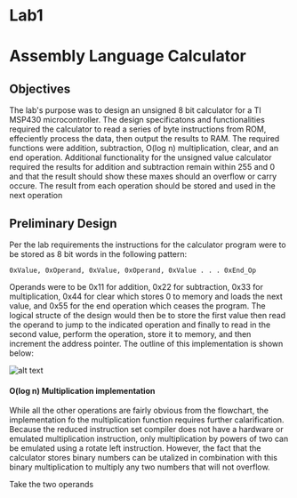 # Lab1
# Assembly Language Calculator

## Objectives

The lab's purpose was to design an unsigned 8 bit calculator for a TI MSP430 microcontroller. The design specificatons and functionalities required the calculator to read a series of byte instructions from ROM, effeciently process the data, then output the results to RAM. The required functions were addition, subtraction, O(log n) multiplication, clear, and an end operation. Additional functionality for the unsigned value calculator required the results for addition and subtraction remain within 255 and 0 and that the result should show these maxes should an overflow or carry occure. The result from each operation should be stored and used in the next operation

## Preliminary Design

Per the lab requirements the instructions for the calculator program were to be stored as 8 bit words in the following pattern:

    0xValue, 0xOperand, 0xValue, 0xOperand, 0xValue . . . 0xEnd_Op
    
Operands were to be 0x11 for addition, 0x22 for subtraction, 0x33 for multiplication, 0x44 for clear which stores 0 to memory and loads the next value, and 0x55 for the end operation which ceases the program. The logical structe of the design would then be to store the first value then read the operand to jump to the indicated operation and finally to read in the second value, perform the operation, store it to memory, and then increment the address pointer. The outline of this implementation is shown below:

![alt text](https://github.com/IanGoodbody/ECE382_Lab1/Calc_Flowchart.jpg "Logo Title Text 1")

#### O(log n) Multiplication implementation

While all the other operations are fairly obvious from the flowchart, the implementation fo the multiplication function requires further calarification. Because the reduced instruction set compiler does not have a hardware or emulated multiplication instruction, only multiplication by powers of two can be emulated using a rotate left instruction. However, the fact that the calculator stores binary numbers can be utalized in combination with this binary multiplication to multiply any two numbers that will not overflow.

Take the two operands 
